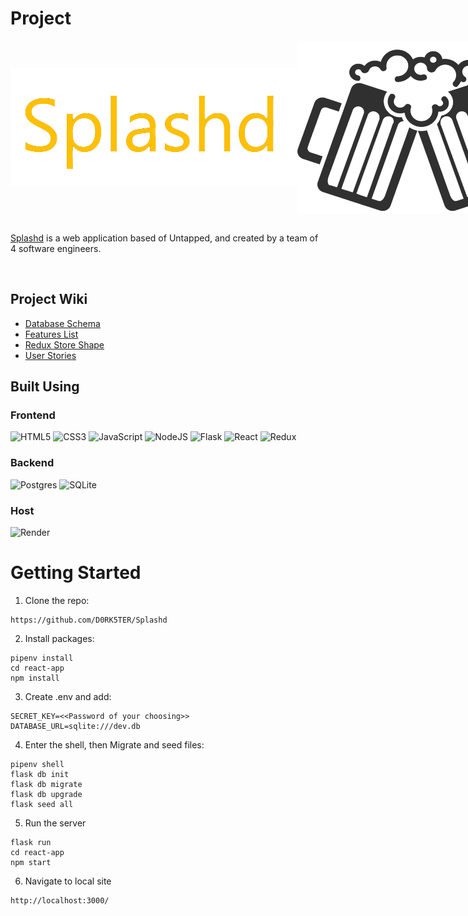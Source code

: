 # Project
<div style="display: flex; flex-direction: row; align-items:center; justify-content: start" >
    <img src="react-app/src/assets/remove2.png"/>
    <img src="react-app/src/assets/icanfindthis-removebg-preview.png"/>
</div>
<br>

[Splashd](https://splashd.onrender.com/) is a web application based of Untapped, and created by a team of 4 software engineers.

<br>

## Project Wiki
* [Database Schema](https://github.com/D0RK5TER/Splashd/wiki/Database-Schema)
* [Features List](https://github.com/D0RK5TER/Splashd/wiki/Features-List)
* [Redux Store Shape](https://github.com/D0RK5TER/Splashd/wiki/Redux-Store-Shape)
* [User Stories](https://github.com/D0RK5TER/Splashd/wiki/User-Stories)


## Built Using
### Frontend
![HTML5](https://img.shields.io/badge/html5-%23E34F26.svg?style=for-the-badge&logo=html5&logoColor=white)
![CSS3](https://img.shields.io/badge/css3-%231572B6.svg?style=for-the-badge&logo=css3&logoColor=white)
![JavaScript](https://img.shields.io/badge/javascript-%23323330.svg?style=for-the-badge&logo=javascript&logoColor=%23F7DF1E)
![NodeJS](https://img.shields.io/badge/node.js-6DA55F?style=for-the-badge&logo=node.js&logoColor=white)
![Flask](https://img.shields.io/badge/flask-%23000.svg?style=for-the-badge&logo=flask&logoColor=white)
![React](https://img.shields.io/badge/react-%2320232a.svg?style=for-the-badge&logo=react&logoColor=%2361DAFB)
![Redux](https://img.shields.io/badge/redux-%23593d88.svg?style=for-the-badge&logo=redux&logoColor=white)
### Backend
![Postgres](https://img.shields.io/badge/postgres-%23316192.svg?style=for-the-badge&logo=postgresql&logoColor=white)
![SQLite](https://img.shields.io/badge/sqlite-%2307405e.svg?style=for-the-badge&logo=sqlite&logoColor=white)
### Host
![Render](https://img.shields.io/badge/render-%4351e8.svg?style=for-the-badge&logo=sqlite&logoColor=white)

# Getting Started
1. Clone the repo:
```
https://github.com/D0RK5TER/Splashd
```

2. Install packages:
```
pipenv install
cd react-app
npm install
```

3. Create .env and add:
```
SECRET_KEY=<<Password of your choosing>>
DATABASE_URL=sqlite:///dev.db
```

4. Enter the shell, then Migrate and seed files:
```
pipenv shell
flask db init
flask db migrate
flask db upgrade
flask seed all
```

5. Run the server
```
flask run
cd react-app
npm start
```

6. Navigate to local site
```
http://localhost:3000/
```
